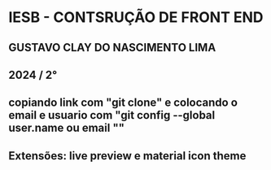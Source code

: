 # IESB - CONTSRUÇÃO DE FRONT END

##  GUSTAVO CLAY DO NASCIMENTO LIMA

## 2024 / 2°

## copiando link com "git clone" e colocando o email e usuario com "git config --global user.name ou email ""

## Extensões: live preview e material icon theme 

